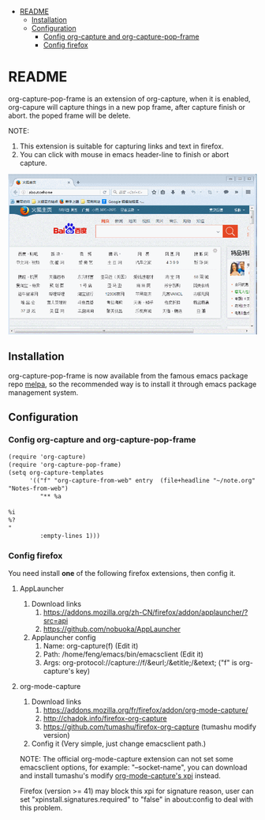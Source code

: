 - [README](#readme)
  - [Installation](#installation)
  - [Configuration](#configuration)
    - [Config org-capture and org-capture-pop-frame](#config-org-capture-and-org-capture-pop-frame)
    - [Config firefox](#config-firefox)

# README<a id="orgc341436"></a>

org-capture-pop-frame is an extension of org-capture, when it is enabled,
org-capure will capture things in a new pop frame, after capture finish or abort.
the poped frame will be delete.

NOTE:

1.  This extension is suitable for capturing links and text in firefox.
2.  You can click with mouse in emacs header-line to finish or abort capture.

![img](./snapshots/org-capture-pop-frame.gif)

## Installation<a id="org5fcce6c"></a>

org-capture-pop-frame is now available from the famous emacs package repo
[melpa](http://melpa.milkbox.net/), so the recommended way is to install it
through emacs package management system.

## Configuration<a id="orgda76647"></a>

### Config org-capture and org-capture-pop-frame<a id="orgd506803"></a>

    (require 'org-capture)
    (require 'org-capture-pop-frame)
    (setq org-capture-templates
          '(("f" "org-capture-from-web" entry  (file+headline "~/note.org" "Notes-from-web")
             "** %a

    %i
    %?
    "
             :empty-lines 1)))

### Config firefox<a id="orgf99586b"></a>

You need install **one** of the following firefox extensions, then config it.

1.  AppLauncher
    1.  Download links
        1.  <https://addons.mozilla.org/zh-CN/firefox/addon/applauncher/?src=api>
        2.  <https://github.com/nobuoka/AppLauncher>
    2.  Applauncher config
        1.  Name: org-capture(f) (Edit it)
        2.  Path: /home/feng/emacs/bin/emacsclient (Edit it)
        3.  Args: org-protocol://capture://f/&eurl;/&etitle;/&etext; ("f" is org-capture's key)
2.  org-mode-capture

    1.  Download links
        1.  <https://addons.mozilla.org/fr/firefox/addon/org-mode-capture/>
        2.  <http://chadok.info/firefox-org-capture>
        3.  <https://github.com/tumashu/firefox-org-capture> (tumashu modify version)
    2.  Config it (Very simple, just change emacsclient path.)

    NOTE: The official org-mode-capture extension can not set some emacsclient options,
    for example: "&#x2013;socket-name", you can download and install tumashu's modify [org-mode-capture's xpi](https://github.com/tumashu/firefox-org-capture/blob/master/org-capture-0.3.0.xpi?raw=true)
    instead.

    Firefox (version >= 41) may block this xpi for signature reason, user can set
    "xpinstall.signatures.required" to "false" in about:config to deal with this problem.
